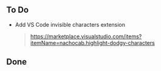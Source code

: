 ## To Do

- Add VS Code invisible characters extension
    > https://marketplace.visualstudio.com/items?itemName=nachocab.highlight-dodgy-characters

## Done

